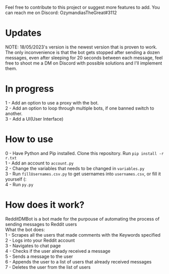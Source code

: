 Feel free to contribute to this project or suggest more features to add. You can reach me on Discord: OzymandiasTheGreat#3112
# Updates
NOTE: 18/05/2023's version is the newest version that is proven to work. The only inconvenience is that the bot gets stopped after sending a dozen messages, even after sleeping for 20 seconds between each message, feel free to shoot me a DM on Discord with possible solutions and I'll implement them. <br/>

# In progress
1 - Add an option to use a proxy with the bot.<br/>
2 - Add an option to loop through multiple bots, if one banned switch to another.<br/>
3 - Add a UI(User Interface)

# How to use
0 - Have Python and Pip installed. Clone this repository. Run ```pip install -r r.txt```<br/>
1 - Add an account to ```account.py```<br/>
2 - Change the variables that needs to be changed in ```variables.py```<br/>
3 - Run ```fillUsernames.csv.py``` to get usernames into ```usernames.csv```, or fill it yourself (:<br/>
4 - Run ```py.py```

# How does it work?
RedditDMBot is a bot made for the purpouse of automating the process of sending messages to Reddit users<br/>
What the bot does:<br/>
1 - Scrapes all the users that made comments with the Keywords specified<br/>
2 - Logs into your Reddit account<br/>
3 - Navigates to chat page<br/>
4 - Checks if the user already received a message<br/>
5 - Sends a message to the user<br/>
6 - Appends the user to a list of users that already received messages<br/>
7 - Deletes the user from the list of users<br/>
